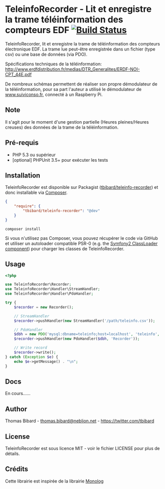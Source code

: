 TeleinfoRecorder - Lit et enregistre la trame téléinformation des compteurs EDF [![Build Status](https://travis-ci.org/tbibard/teleinfo-recorder.png?branch=master)](https://travis-ci.org/tbibard/teleinfo-recorder)
===============================================================================

TeleinfoRecorder, lit et enregistre la trame de téléinformation des compteurs électronique EDF.
La trame lue peut-être enregistrée dans un fichier (type csv) ou une base de données (via PDO).

Spécifications techniques de la téléinformation:
http://www.erdfdistribution.fr/medias/DTR_Generalites/ERDF-NOI-CPT_44E.pdf

De nombreux schémas permettent de réaliser son propre démodulateur de la téléinformation, 
pour sa part l'auteur a utilisé le démodulateur de www.suiviconso.fr, connecté à un Raspberry Pi.

Note
----
Il s'agit pour le moment d'une gestion partielle (Heures pleines/Heures creuses) des données de la trame de la téléinformation.

Pré-requis
----------
 - PHP 5.3 ou supérieur
 - [optional] PHPUnit 3.5+ pour exécuter les tests

Installation
------------
TeleinfoRecorder est disponible sur Packagist ([tbibard/teleinfo-recorder](http://packagist.org/packages/tbibard/teleinfo-recorder))
et donc installable via [Composer](http://getcomposer.org/).

```json
{
    "require": {
        "tbibard/teleinfo-recorder": "@dev"
    }
}
```

```
composer install
```

Si vous n'utilisez pas Composer, vous pouvez récupérer le code via GitHub et utiliser un autoloader compatible PSR-0
(e.g. the [Symfony2 ClassLoader component](https://github.com/symfony/ClassLoader)) pour charger les classes de TeleinfoRecorder.

Usage
-----

```php
<?php

use TeleinfoRecorder\Recorder;
use TeleinfoRecorder\Handler\StreamHandler;
use TeleinfoRecorder\Handler\PdoHandler;

try {
    $recorder = new Recorder();

    // StreamHandler
    $recorder->pushHandler(new StreamHandler('/path/teleinfo.csv'));

    // PdoHandler
    $dbh = new PDO('mysql:dbname=teleinfo;host=localhost', 'teleinfo', 'teleinfo-password');
    $recorder->pushHandler(new PdoHandler($dbh, 'Recorder'));

    // Write record
    $recorder->write();
} catch (Exception $e) {
    echo $e->getMessage() . "\n";
}

```

Docs
----
En cours......

Author
------
Thomas Bibard - thomas.bibard@neblion.net - https://twitter.com/tbibard

License
-------
TeleinfoRecorder est sous licence MIT - voir le fichier LICENSE pour plus de détails.

Crédits
-------
Cette librairie est inspirée de la librairie [Monolog](https://github.com/Seldaek/monolog)
